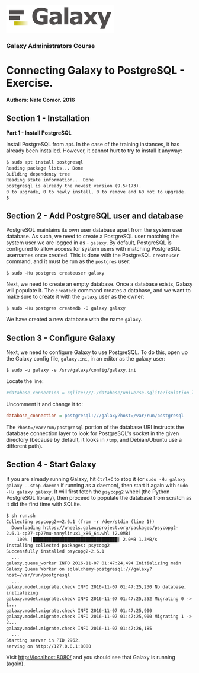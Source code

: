 ![galaxy logo](../../docs/shared-images/galaxy_logo_25percent_transparent.png)

### Galaxy Administrators Course

# Connecting Galaxy to PostgreSQL - Exercise.

#### Authors: Nate Coraor. 2016

## Section 1 - Installation

**Part 1 - Install PostgreSQL**

Install PostgreSQL from apt. In the case of the training instances, it has already been installed. However, it cannot hurt to try to install it anyway:

```console
$ sudo apt install postgresql
Reading package lists... Done
Building dependency tree       
Reading state information... Done
postgresql is already the newest version (9.5+173).
0 to upgrade, 0 to newly install, 0 to remove and 60 not to upgrade.
$
```

## Section 2 - Add PostgreSQL user and database

PostgreSQL maintains its own user database apart from the system user database. As such, we need to create a PostgreSQL user matching the system user we are logged in as - `galaxy`.  By default, PostgreSQL is configured to allow access for system users with matching PostgreSQL usernames once created. This is done with the PostgreSQL `createuser` command, and it must be run as the `postgres` user:

```console
$ sudo -Hu postgres createuser galaxy
```

Next, we need to create an empty database. Once a database exists, Galaxy will populate it. The `createdb` command creates a database, and we want to make sure to create it with the `galaxy` user as the owner:

```console
$ sudo -Hu postgres createdb -O galaxy galaxy
```

We have created a new database with the name `galaxy`.

## Section 3 - Configure Galaxy

Next, we need to configure Galaxy to use PostgreSQL. To do this, open up the Galaxy config file, `galaxy.ini`, in an editor as the galaxy user:

```console
$ sudo -u galaxy -e /srv/galaxy/config/galaxy.ini
```

Locate the line:

```ini
#database_connection = sqlite:///./database/universe.sqlite?isolation_level=IMMEDIATE
```

Uncomment it and change it to:

```ini
database_connection = postgresql:///galaxy?host=/var/run/postgresql
```

The `?host=/var/run/postgresql` portion of the database URI instructs the database connection layer to look for PostgreSQL's socket in the given directory (because by default, it looks in `/tmp`, and Debian/Ubuntu use a different path).

## Section 4 - Start Galaxy

If you are already running Galaxy, hit `Ctrl+C` to stop it (or `sudo -Hu galaxy galaxy --stop-daemon` if running as a daemon), then start it again with `sudo -Hu galaxy galaxy`. It will first fetch the `psycopg2` wheel (the Python PostgreSQL library), then proceed to populate the database from scratch as it did the first time with SQLite.

```console
$ sh run.sh
Collecting psycopg2==2.6.1 (from -r /dev/stdin (line 1))
  Downloading https://wheels.galaxyproject.org/packages/psycopg2-2.6.1-cp27-cp27mu-manylinux1_x86_64.whl (2.0MB)
    100% |████████████████████████████████| 2.0MB 1.3MB/s
Installing collected packages: psycopg2
Successfully installed psycopg2-2.6.1
  ...
galaxy.queue_worker INFO 2016-11-07 01:47:24,494 Initializing main Galaxy Queue Worker on sqlalchemy+postgresql:///galaxy?host=/var/run/postgresql
  ...
galaxy.model.migrate.check INFO 2016-11-07 01:47:25,230 No database, initializing
galaxy.model.migrate.check INFO 2016-11-07 01:47:25,352 Migrating 0 -> 1...
galaxy.model.migrate.check INFO 2016-11-07 01:47:25,900
galaxy.model.migrate.check INFO 2016-11-07 01:47:25,900 Migrating 1 -> 2...
galaxy.model.migrate.check INFO 2016-11-07 01:47:26,185
  ...
Starting server in PID 2962.
serving on http://127.0.0.1:8080
```

Visit [http://localhost:8080/](http://localhost:8080) and you should see that Galaxy is running (again).
